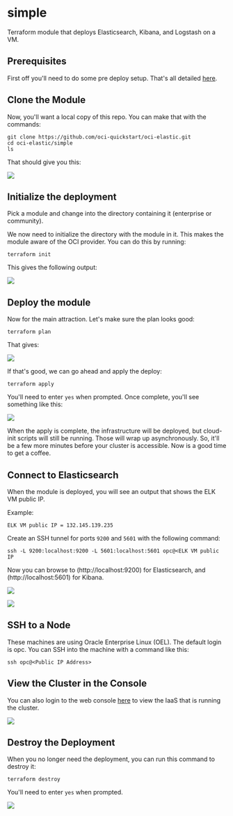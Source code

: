 # simple
Terraform module that deploys Elasticsearch, Kibana, and Logstash on a VM.

## Prerequisites
First off you'll need to do some pre deploy setup.  That's all detailed [here](https://github.com/cloud-partners/oci-prerequisites).

## Clone the Module
Now, you'll want a local copy of this repo.  You can make that with the commands:

    git clone https://github.com/oci-quickstart/oci-elastic.git
    cd oci-elastic/simple
    ls

That should give you this:

![](../images/simple/git-clone.png)

## Initialize the deployment
Pick a module and change into the directory containing it (enterprise or community).

We now need to initialize the directory with the module in it.  This makes the module aware of the OCI provider.  You can do this by running:

    terraform init

This gives the following output:

![](../images/simple/terraform-init.png)

## Deploy the module
Now for the main attraction.  Let's make sure the plan looks good:

    terraform plan

That gives:

![](../images/simple/terraform-plan.png)

If that's good, we can go ahead and apply the deploy:

    terraform apply

You'll need to enter `yes` when prompted.  Once complete, you'll see something like this:

![](../images/simple/terraform-apply.png)

When the apply is complete, the infrastructure will be deployed, but cloud-init scripts will still be running.  Those will wrap up asynchronously.  So, it'll be a few more minutes before your cluster is accessible.  Now is a good time to get a coffee.


## Connect to Elasticsearch
When the module is deployed, you will see an output that shows the ELK VM public IP.

Example:

`ELK VM public IP = 132.145.139.235`

Create an SSH tunnel for ports `9200` and `5601` with the following command:

`ssh -L 9200:localhost:9200 -L 5601:localhost:5601 opc@<ELK VM public IP`

Now you can browse to (http://localhost:9200) for Elasticsearch, and (http://localhost:5601) for Kibana.

![](../images/simple/elasticsearch.png)

![](../images/simple/kibana.png)

## SSH to a Node
These machines are using Oracle Enterprise Linux (OEL).  The default login is opc. You can SSH into the machine with a command like this:

    ssh opc@<Public IP Address>

## View the Cluster in the Console
You can also login to the web console [here](https://console.us-phoenix-1.oraclecloud.com/a/compute/instances) to view the IaaS that is running the cluster.

![](../images/simple/console.png)

## Destroy the Deployment
When you no longer need the deployment, you can run this command to destroy it:

    terraform destroy

You'll need to enter `yes` when prompted.

![](../images/simple/terraform-destroy.png)
